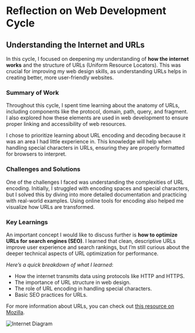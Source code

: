 # Reflection on Web Development Cycle

## Understanding the Internet and URLs

In this cycle, I focused on deepening my understanding of **how the internet works** and the structure of URLs (Uniform Resource Locators). This was crucial for improving my web design skills, as understanding URLs helps in creating better, more user-friendly websites.

### Summary of Work
Throughout this cycle, I spent time learning about the anatomy of URLs, including components like the protocol, domain, path, query, and fragment. I also explored how these elements are used in web development to ensure proper linking and accessibility of web resources. 

I chose to prioritize learning about URL encoding and decoding because it was an area I had little experience in. This knowledge will help when handling special characters in URLs, ensuring they are properly formatted for browsers to interpret.

### Challenges and Solutions
One of the challenges I faced was understanding the complexities of URL encoding. Initially, I struggled with encoding spaces and special characters, but I solved this by diving into more detailed documentation and practicing with real-world examples. Using online tools for encoding also helped me visualize how URLs are transformed.

### Key Learnings
An important concept I would like to discuss further is **how to optimize URLs for search engines (SEO)**. I learned that clean, descriptive URLs improve user experience and search rankings, but I’m still curious about the deeper technical aspects of URL optimization for performance.

*Here’s a quick breakdown of what I learned*:
- How the internet transmits data using protocols like HTTP and HTTPS.
- The importance of URL structure in web design.
- The role of URL encoding in handling special characters.
- Basic SEO practices for URLs.

For more information about URLs, you can check out [this resource on Mozilla](https://developer.mozilla.org/en-US/docs/Learn/Common_questions/What_is_a_URL).

![Internet Diagram](https://upload.wikimedia.org/wikipedia/commons/thumb/3/3a/Internet_map_1024.jpg/1200px-Internet_map_1024.jpg)

